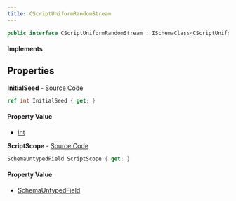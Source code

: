 ```yaml
---
title: CScriptUniformRandomStream
---
```


```csharp
public interface CScriptUniformRandomStream : ISchemaClass<CScriptUniformRandomStream>, ISchemaField, ISchemaClass, INativeHandle
```

#### Implements

## Properties

**InitialSeed** - [Source Code](https://github.com/swiftly-solution/swiftlys2/blob/main/managed/src/SwiftlyS2.Generated/Schemas/Interfaces/CScriptUniformRandomStream.cs#L19)

```csharp
ref int InitialSeed { get; }
```

#### Property Value

- [int](https://learn.microsoft.com/dotnet/api/system.int32)

**ScriptScope** - [Source Code](https://github.com/swiftly-solution/swiftlys2/blob/main/managed/src/SwiftlyS2.Generated/Schemas/Interfaces/CScriptUniformRandomStream.cs#L17)

```csharp
SchemaUntypedField ScriptScope { get; }
```

#### Property Value

- [SchemaUntypedField](/docs/api/shared/schemas/schemauntypedfield)

